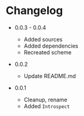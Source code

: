 # Changelog

* 0.0.3 - 0.0.4

	+ Added sources
	+ Added dependencies
	+ Recreated scheme

* 0.0.2

	+ Update README.md

* 0.0.1
	
	+ Cleanup, rename
	+ Added `Introspect`
